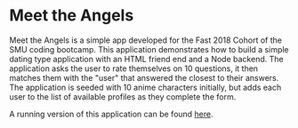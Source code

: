 # Meet the Angels

Meet the Angels is a simple app developed for the Fast 2018 Cohort of the SMU coding bootcamp. This application demonstrates how to build a simple dating type application with an HTML friend end and a Node backend. The application asks the user to rate themselves on 10 questions, it then matches them with the "user" that answered the closest to their answers. The application is seeded with 10 anime characters initially, but adds each user to the list of available profiles as they complete the form.


A running version of this application can be found [here](https://friend-finder-yd.herokuapp.com/).